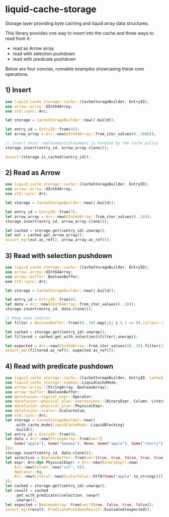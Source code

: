 # liquid-cache-storage

Storage layer providing byte caching and liquid array data structures.

This library provides one way to insert into the cache and three ways to read from it:
- read as Arrow array
- read with selection pushdown
- read with predicate pushdown

Below are four concise, runnable examples showcasing these core operations.

## 1) Insert

```rust
use liquid_cache_storage::cache::{CacheStorageBuilder, EntryID};
use arrow::array::UInt64Array;
use std::sync::Arc;

let storage = CacheStorageBuilder::new().build();

let entry_id = EntryID::from(42);
let arrow_array = Arc::new(UInt64Array::from_iter_values(0..1000));

// Insert once; replacement/placement is handled by the cache policy
storage.insert(entry_id, arrow_array.clone());

assert!(storage.is_cached(&entry_id));
```

## 2) Read as Arrow

```rust
use liquid_cache_storage::cache::{CacheStorageBuilder, EntryID};
use arrow::array::UInt64Array;
use std::sync::Arc;

let storage = CacheStorageBuilder::new().build();

let entry_id = EntryID::from(7);
let arrow_array = Arc::new(UInt64Array::from_iter_values(0..16));
storage.insert(entry_id, arrow_array.clone());

let cached = storage.get(&entry_id).unwrap();
let out = cached.get_arrow_array();
assert_eq!(out.as_ref(), arrow_array.as_ref());
```

## 3) Read with selection pushdown

```rust
use liquid_cache_storage::cache::{CacheStorageBuilder, EntryID};
use arrow::array::UInt64Array;
use arrow::buffer::BooleanBuffer;
use std::sync::Arc;

let storage = CacheStorageBuilder::new().build();

let entry_id = EntryID::from(8);
let data = Arc::new(UInt64Array::from_iter_values(0..10));
storage.insert(entry_id, data.clone());

// Keep even indices
let filter = BooleanBuffer::from((0..10).map(|i| i % 2 == 0).collect::<Vec<_>>());

let cached = storage.get(&entry_id).unwrap();
let filtered = cached.get_with_selection(&filter).unwrap();

let expected = Arc::new(UInt64Array::from_iter_values((0..10).filter(|i| i % 2 == 0)));
assert_eq!(filtered.as_ref(), expected.as_ref());
```

## 4) Read with predicate pushdown

```rust
use liquid_cache_storage::cache::{CacheStorageBuilder, EntryID, cached_data::PredicatePushdownResult};
use liquid_cache_storage::common::LiquidCacheMode;
use arrow::array::{StringArray, BooleanArray};
use arrow::buffer::BooleanBuffer;
use datafusion::logical_expr::Operator;
use datafusion::physical_plan::expressions::{BinaryExpr, Column, Literal};
use datafusion::physical_plan::PhysicalExpr;
use datafusion::scalar::ScalarValue;
use std::sync::Arc;
let storage = CacheStorageBuilder::new()
    .with_cache_mode(LiquidCacheMode::LiquidBlocking)
    .build();
let entry_id = EntryID::from(9);
let data = Arc::new(StringArray::from(vec![
    Some("apple"), Some("banana"), None, Some("apple"), Some("cherry"),
]));
storage.insert(entry_id, data.clone());
let selection = BooleanBuffer::from(vec![true, true, false, true, true]);
let expr: Arc<dyn PhysicalExpr> = Arc::new(BinaryExpr::new(
    Arc::new(Column::new("col", 0)),
    Operator::Eq,
    Arc::new(Literal::new(ScalarValue::Utf8(Some("apple".to_string())))),
));
let cached = storage.get(&entry_id).unwrap();
let result = cached
    .get_with_predicate(&selection, &expr)
    .unwrap();
let expected = BooleanArray::from(vec![true, false, true, false]);
assert_eq!(result, PredicatePushdownResult::Evaluated(expected));
```
